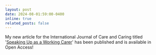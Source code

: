 ```yaml
---
layout: post
date: 2024-08-01:59:00-0400
inline: true
related_posts: false
---
```


My new article for the International Journal of Care and Caring titled '[Speaking Up as a Working Carer](https://bristoluniversitypressdigital.com/view/journals/ijcc/8/3/article-p418.xml)' has been published and is available in Open Access! 